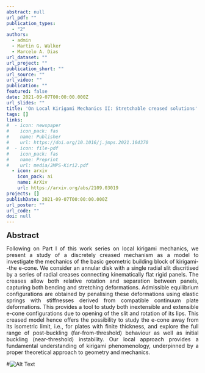 ```yaml
---
abstract: null
url_pdf: ""
publication_types:
  - "2"
authors:
  - admin
  - Martin G. Walker
  - Marcelo A. Dias
url_dataset: ""
url_project: ""
publication_short: ""
url_source: ""
url_video: ""
publication: ""
featured: false
date: 2021-09-07T00:00:00.000Z
url_slides: ""
title: 'On Local Kirigami Mechanics II: Stretchable creased solutions'
tags: []
links:
#  - icon: newspaper
#    icon_pack: fas
#    name: Publisher
#    url: https://doi.org/10.1016/j.jmps.2021.104370
#  - icon: file-pdf
#    icon_pack: fas
#    name: Preprint
#    url: media/JMPS-Kiri2.pdf
  - icon: arxiv
    icon_pack: ai
    name: ArXiv
    url: https://arxiv.org/abs/2109.03019
projects: []
publishDate: 2021-09-07T00:00:00.000Z
url_poster: ""
url_code: ""
doi: null
---
```

<big><big><b>Abstract</b></big></big>
<div style="text-align: justify">Following on Part I of this work series on local kirigami mechanics, we present a study of a discretely creased mechanism as a model to investigate the mechanics of the basic geometric building block of kirigami--the e-cone. We consider an annular disk with a single radial slit discritised by a series of radial creases connecting kinematically flat rigid panels. The creases allow both relative rotation and separation between panels, capturing both bending and stretching deformations. Admissible equilibrium configurations are obtained by penalising these deformations using elastic springs with stiffnesses derived from compatible continuum plate deformations. This provides a tool to study both inextensible and extensible e-cone configurations due to opening of the slit and rotation of its lips. This creased model hence offers the possibility to study the e-cone away from its isometric limit, i.e., for plates with finite thickness, and explore the full range of post-buckling (far-from-threshold) behaviour as well as initial buckling (near-threshold) instability. Our local approach provides a fundamental understanding of kirigami phenomenology, underpinned by a proper theoretical approach to geometry and mechanics.</div>

#![Alt Text](Mov-2.gif)
